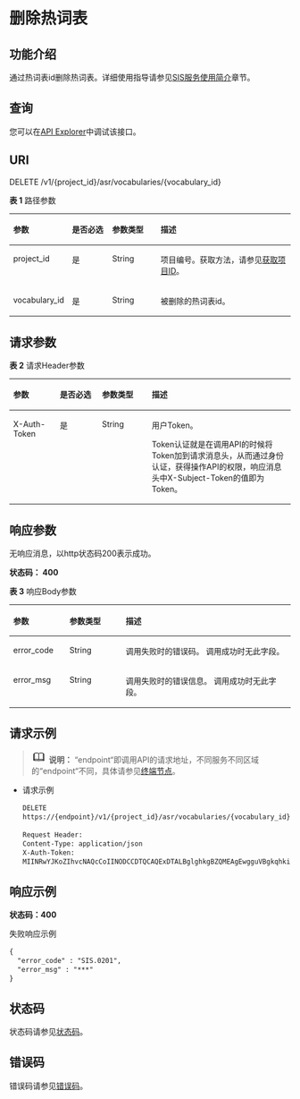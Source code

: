 # 删除热词表<a name="sis_03_0074"></a>

## 功能介绍<a name="zh-cn_topic_0145253487_section39529998"></a>

通过热词表id删除热词表。详细使用指导请参见[SIS服务使用简介](https://support.huaweicloud.com/qs-sis/sis_07_0001.html)章节。

## 查询<a name="section155910467151"></a>

您可以在[API Explorer](https://apiexplorer.developer.huaweicloud.com/apiexplorer/doc?product=SIS&api=DeleteVocabulary)中调试该接口。

## URI<a name="section17472164810212"></a>

DELETE /v1/\{project\_id\}/asr/vocabularies/\{vocabulary\_id\}

**表 1**  路径参数

<a name="table1676532793611"></a>
<table><thead align="left"><tr id="row1766112723620"><th class="cellrowborder" valign="top" width="16.55%" id="mcps1.2.5.1.1"><p id="p8766227163619"><a name="p8766227163619"></a><a name="p8766227163619"></a>参数</p>
</th>
<th class="cellrowborder" valign="top" width="15%" id="mcps1.2.5.1.2"><p id="p117661027173615"><a name="p117661027173615"></a><a name="p117661027173615"></a>是否必选</p>
</th>
<th class="cellrowborder" valign="top" width="17.72%" id="mcps1.2.5.1.3"><p id="p0766527103614"><a name="p0766527103614"></a><a name="p0766527103614"></a>参数类型</p>
</th>
<th class="cellrowborder" valign="top" width="50.73%" id="mcps1.2.5.1.4"><p id="p11766182714369"><a name="p11766182714369"></a><a name="p11766182714369"></a>描述</p>
</th>
</tr>
</thead>
<tbody><tr id="row1766227103616"><td class="cellrowborder" valign="top" width="16.55%" headers="mcps1.2.5.1.1 "><p id="p12766112713614"><a name="p12766112713614"></a><a name="p12766112713614"></a>project_id</p>
</td>
<td class="cellrowborder" valign="top" width="15%" headers="mcps1.2.5.1.2 "><p id="p176652714361"><a name="p176652714361"></a><a name="p176652714361"></a>是</p>
</td>
<td class="cellrowborder" valign="top" width="17.72%" headers="mcps1.2.5.1.3 "><p id="p1876622712367"><a name="p1876622712367"></a><a name="p1876622712367"></a>String</p>
</td>
<td class="cellrowborder" valign="top" width="50.73%" headers="mcps1.2.5.1.4 "><p id="p1766122710362"><a name="p1766122710362"></a><a name="p1766122710362"></a>项目编号。获取方法，请参见<a href="获取项目ID.md">获取项目ID</a>。</p>
</td>
</tr>
<tr id="row114041726141418"><td class="cellrowborder" valign="top" width="16.55%" headers="mcps1.2.5.1.1 "><p id="p9609164343016"><a name="p9609164343016"></a><a name="p9609164343016"></a>vocabulary_id</p>
</td>
<td class="cellrowborder" valign="top" width="15%" headers="mcps1.2.5.1.2 "><p id="p2609184353015"><a name="p2609184353015"></a><a name="p2609184353015"></a>是</p>
</td>
<td class="cellrowborder" valign="top" width="17.72%" headers="mcps1.2.5.1.3 "><p id="p13609174317307"><a name="p13609174317307"></a><a name="p13609174317307"></a>String</p>
</td>
<td class="cellrowborder" valign="top" width="50.73%" headers="mcps1.2.5.1.4 "><p id="p760916431307"><a name="p760916431307"></a><a name="p760916431307"></a>被删除的热词表id。</p>
</td>
</tr>
</tbody>
</table>

## 请求参数<a name="section144892732610"></a>

**表 2**  请求Header参数

<a name="HeaderParameter"></a>
<table><thead align="left"><tr id="row3169164363015"><th class="cellrowborder" valign="top" width="16.55%" id="mcps1.2.5.1.1"><p id="p9170154353019"><a name="p9170154353019"></a><a name="p9170154353019"></a>参数</p>
</th>
<th class="cellrowborder" valign="top" width="15%" id="mcps1.2.5.1.2"><p id="p1817013434305"><a name="p1817013434305"></a><a name="p1817013434305"></a>是否必选</p>
</th>
<th class="cellrowborder" valign="top" width="17.72%" id="mcps1.2.5.1.3"><p id="p4170104313010"><a name="p4170104313010"></a><a name="p4170104313010"></a>参数类型</p>
</th>
<th class="cellrowborder" valign="top" width="50.73%" id="mcps1.2.5.1.4"><p id="p8170043193013"><a name="p8170043193013"></a><a name="p8170043193013"></a>描述</p>
</th>
</tr>
</thead>
<tbody><tr id="row1516904383019"><td class="cellrowborder" valign="top" width="16.55%" headers="mcps1.2.5.1.1 "><p id="p1717014310303"><a name="p1717014310303"></a><a name="p1717014310303"></a>X-Auth-Token</p>
</td>
<td class="cellrowborder" valign="top" width="15%" headers="mcps1.2.5.1.2 "><p id="p1517018431303"><a name="p1517018431303"></a><a name="p1517018431303"></a>是</p>
</td>
<td class="cellrowborder" valign="top" width="17.72%" headers="mcps1.2.5.1.3 "><p id="p1017119432306"><a name="p1017119432306"></a><a name="p1017119432306"></a>String</p>
</td>
<td class="cellrowborder" valign="top" width="50.73%" headers="mcps1.2.5.1.4 "><p id="p91911023114116"><a name="p91911023114116"></a><a name="p91911023114116"></a>用户Token。</p>
<p id="p419112316411"><a name="p419112316411"></a><a name="p419112316411"></a>Token认证就是在调用API的时候将Token加到请求消息头，从而通过身份认证，获得操作API的权限，响应消息头中X-Subject-Token的值即为Token。</p>
</td>
</tr>
</tbody>
</table>

## 响应参数<a name="zh-cn_topic_0145253487_section27666343"></a>

无响应消息，以http状态码200表示成功。

**状态码： 400**

**表 3**  响应Body参数

<a name="table1086517495118"></a>
<table><thead align="left"><tr id="row1686624911119"><th class="cellrowborder" valign="top" width="20%" id="mcps1.2.4.1.1"><p id="p486619498113"><a name="p486619498113"></a><a name="p486619498113"></a>参数</p>
</th>
<th class="cellrowborder" valign="top" width="20%" id="mcps1.2.4.1.2"><p id="p12866349817"><a name="p12866349817"></a><a name="p12866349817"></a>参数类型</p>
</th>
<th class="cellrowborder" valign="top" width="60%" id="mcps1.2.4.1.3"><p id="p1886624916116"><a name="p1886624916116"></a><a name="p1886624916116"></a>描述</p>
</th>
</tr>
</thead>
<tbody><tr id="row586617491011"><td class="cellrowborder" valign="top" width="20%" headers="mcps1.2.4.1.1 "><p id="p086610495117"><a name="p086610495117"></a><a name="p086610495117"></a>error_code</p>
</td>
<td class="cellrowborder" valign="top" width="20%" headers="mcps1.2.4.1.2 "><p id="p108662497120"><a name="p108662497120"></a><a name="p108662497120"></a>String</p>
</td>
<td class="cellrowborder" valign="top" width="60%" headers="mcps1.2.4.1.3 "><p id="p148676491117"><a name="p148676491117"></a><a name="p148676491117"></a>调用失败时的错误码。 调用成功时无此字段。</p>
</td>
</tr>
<tr id="row9866104920116"><td class="cellrowborder" valign="top" width="20%" headers="mcps1.2.4.1.1 "><p id="p148683491212"><a name="p148683491212"></a><a name="p148683491212"></a>error_msg</p>
</td>
<td class="cellrowborder" valign="top" width="20%" headers="mcps1.2.4.1.2 "><p id="p148682496112"><a name="p148682496112"></a><a name="p148682496112"></a>String</p>
</td>
<td class="cellrowborder" valign="top" width="60%" headers="mcps1.2.4.1.3 "><p id="p1486817494116"><a name="p1486817494116"></a><a name="p1486817494116"></a>调用失败时的错误信息。 调用成功时无此字段。</p>
</td>
</tr>
</tbody>
</table>

## 请求示例<a name="section112561945132513"></a>

>![](public_sys-resources/icon-note.gif) **说明：** 
>“endpoint“即调用API的请求地址，不同服务不同区域的“endpoint“不同，具体请参见[终端节点](终端节点.md)。

-   请求示例

    ```
    DELETE https://{endpoint}/v1/{project_id}/asr/vocabularies/{vocabulary_id}
    
    Request Header:
    Content-Type: application/json
    X-Auth-Token: MIINRwYJKoZIhvcNAQcCoIINODCCDTQCAQExDTALBglghkgBZQMEAgEwgguVBgkqhkiG...   
    ```


## 响应示例<a name="section13809155102816"></a>

**状态码：400**

失败响应示例

```
{
  "error_code" : "SIS.0201",
  "error_msg" : "***"
}
```

## 状态码<a name="section102191633184410"></a>

状态码请参见[状态码](状态码.md)。

## 错误码<a name="section040463810442"></a>

错误码请参见[错误码](错误码.md)。

